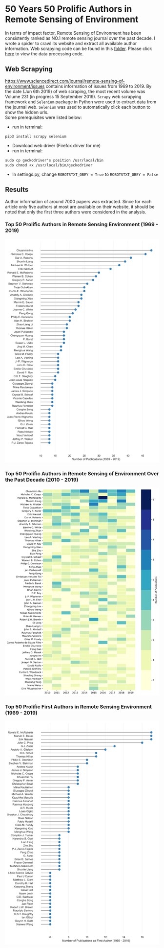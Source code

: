 # 50 Years 50 Prolific Authors in Remote Sensing of Environment
In terms of impact factor, Remote Sensing of Environment has been consistently ranked as NO.1 remote sensing journal over the past decade. I wrote a spider to crawl its website and extract all available author information. Web scrapying code can be found in this [folder](https://github.com/RickWeng/web-scraping-rse/tree/master/rse). Please click [here](https://nbviewer.jupyter.org/github/RickWeng/web-scraping-rse/blob/master/50years50authors-rse.ipynb) to view the data processing code. 
## Web Scrapying
https://www.sciencedirect.com/journal/remote-sensing-of-environment/issues contains information of issues from 1969 to 2019. 
By the date (Jun 6th 2019) of web scraping, the most recent volume was Volume 231 (in progress 15 September 2019).
`Scrapy` web scrapying framework and `Selenium` package in Python were used to extract data from the journal web. `Selenium` was used to automatically click each button to show the hidden urls.   
Some prerequisites were listed below:   
* run in terminal: 
```
pip3 install scrapy selenium 
```
* Download web driver (Firefox driver for me)   
* run in terminal: 
```
sudo cp geckodriver's position /usr/local/bin
sudo chmod +x /usr/local/bin/geckodriver
```
* In settings.py, change `ROBOTSTXT_OBEY = True` to `ROBOTSTXT_OBEY = False`
## Results
Author information of around 7000 papers was extracted. Since for each article only five authors at most are available on their website, it should be noted that only the first three authors were considered in the analysis.
### Top 50 Prolific Authors in Remote Sensing Environment (1969 - 2019)
![](https://github.com/RickWeng/web-scraping-rse/blob/master/figures/top-50-author.png)
### Top 50 Prolific Authors in Remote Sensing of Environment Over the Past Decade (2010 - 2019)
![](https://github.com/RickWeng/web-scraping-rse/blob/master/figures/top-50-author-1019.png)
### Top 50 Prolific First Authors in Remote Sensing Environment (1969 - 2019)
![](https://github.com/RickWeng/web-scraping-rse/blob/master/figures/top-50-first-author.png)
